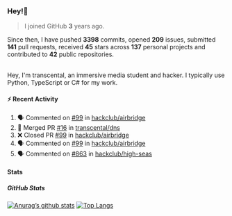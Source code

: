 ### Hey!👋
<!-- [![Banner](banner.png)](https://dillonb07.is-a.dev) -->


> I joined GitHub **3** years ago.

Since then, I have pushed **3398** commits, opened **209** issues, submitted **141** pull requests, received **45** stars across **137** personal projects and contributed to **42** public repositories.

<br>
Hey, I'm transcental, an immersive media student and hacker. I typically use Python, TypeScript or C# for my work.

<br>

#### :zap: Recent Activity

<!--START_SECTION:activity-->
1. 🗣 Commented on [#99](https://github.com/hackclub/airbridge/pull/99#issuecomment-2515662626) in [hackclub/airbridge](https://github.com/hackclub/airbridge)
2. 🎉 Merged PR [#16](https://github.com/transcental/dns/pull/16) in [transcental/dns](https://github.com/transcental/dns)
3. ❌ Closed PR [#99](https://github.com/hackclub/airbridge/pull/99) in [hackclub/airbridge](https://github.com/hackclub/airbridge)
4. 🗣 Commented on [#99](https://github.com/hackclub/airbridge/pull/99#issuecomment-2513250688) in [hackclub/airbridge](https://github.com/hackclub/airbridge)
5. 🗣 Commented on [#863](https://github.com/hackclub/high-seas/issues/863#issuecomment-2512836518) in [hackclub/high-seas](https://github.com/hackclub/high-seas)
<!--END_SECTION:activity-->

#### Stats

##### GitHub Stats
[![Anurag’s github stats](https://github-readme-stats.vercel.app/api?username=transcental&show_icons=true&theme=radical)](https://github.com/transcental)
[![Top Langs](https://github-readme-stats.vercel.app/api/top-langs/?username=transcental&layout=compact&theme=radical)](https://github.com/transcental)
